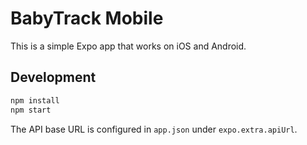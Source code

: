 # BabyTrack Mobile

This is a simple Expo app that works on iOS and Android.

## Development

```bash
npm install
npm start
```

The API base URL is configured in `app.json` under `expo.extra.apiUrl`.
